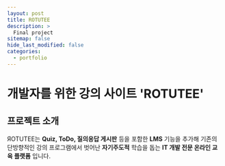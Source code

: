 ```yaml
---
layout: post
title: ROTUTEE
description: >
  Final project
sitemap: false
hide_last_modified: false
categories:
  - portfolio
---
```


# 개발자를 위한 강의 사이트 'ROTUTEE'

## 프로젝트 소개

ЯOTUTEE는 **Quiz, ToDo, 질의응답 게시판** 등을 포함한 **LMS** 기능을 추가해
기존의 단방향적인 강의 프로그램에서 벗어난 **자기주도적** 학습을 돕는 **IT 개발 전문 온라인 교육 플랫폼** 입니다.
